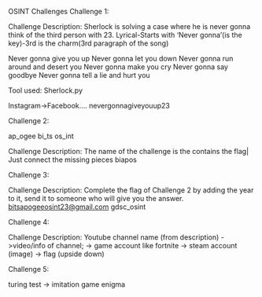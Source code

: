 OSINT Challenges
Challenge 1:

Challenge Description: Sherlock is solving a case where he is never gonna think of the third person with 23.
Lyrical-Starts with ‘Never gonna’(is the key)-3rd is the charm(3rd paragraph of the song)

Never gonna give you up
Never gonna let you down
Never gonna run around and desert you
Never gonna make you cry
Never gonna say goodbye
Never gonna tell a lie and hurt you

Tool used: Sherlock.py

Instagram->Facebook….
nevergonnagiveyouup23

Challenge 2:

ap_ogee
bi_ts
os_int

Challenge Description: The name of the challenge is the contains the flag| Just connect the missing pieces  biapos

Challenge 3:

Challenge Description: Complete the flag of Challenge 2 by adding the year to it, send it to someone who will give you the answer.
bitsapogeeosint23@gmail.com
gdsc_osint

Challenge 4:

Challenge Description: Youtube channel name (from description) ->video/info of channel; -> game account like fortnite -> steam account (image) -> flag (upside down)

Challenge 5:

turing test -> imitation game
enigma 
